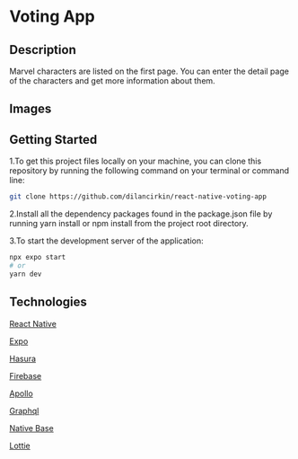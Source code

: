 # Voting App

## Description
Marvel characters are listed on the first page. You can enter the detail page of the characters and get more information about them.

## Images


## Getting Started
1.To get this project files locally on your machine, you can clone this repository by running the following command on your terminal or command line:
```bash
git clone https://github.com/dilancirkin/react-native-voting-app
```

2.Install all the dependency packages found in the package.json file by running yarn install or npm install from the project root directory.

3.To start the development server of the application:

```bash
npx expo start
# or
yarn dev

```

## Technologies


[React Native](https://reactnative.dev/)

[Expo](https://expo.dev/)

[Hasura](https://hasura.io/)

[Firebase](https://rnfirebase.io/)

[Apollo](https://www.apollographql.com/docs/react/)

[Graphql](https://graphql.org/)

[Native Base](https://nativebase.io/)

[Lottie](https://docs.expo.dev/versions/latest/sdk/lottie/)


